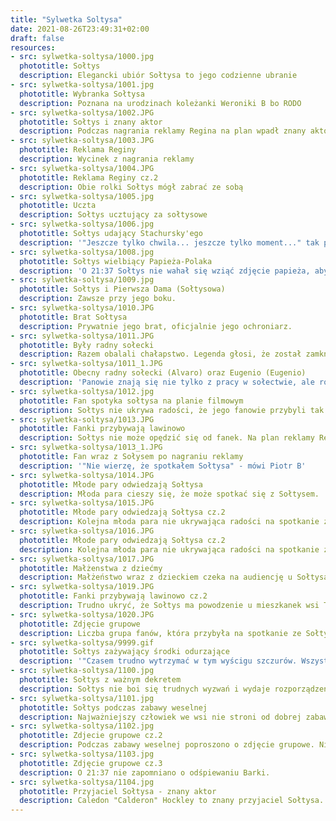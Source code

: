 ```yaml
---
title: "Sylwetka Soltysa"
date: 2021-08-26T23:49:31+02:00
draft: false
resources:
- src: sylwetka-soltysa/1000.jpg
  phototitle: Sołtys
  description: Elegancki ubiór Sołtysa to jego codzienne ubranie
- src: sylwetka-soltysa/1001.jpg
  phototitle: Wybranka Sołtysa
  description: Poznana na urodzinach koleżanki Weroniki B bo RODO
- src: sylwetka-soltysa/1002.JPG
  phototitle: Sołtys i znany aktor
  description: Podczas nagrania reklamy Regina na plan wpadł znany aktor aby dać cenne wskazówki
- src: sylwetka-soltysa/1003.JPG
  phototitle: Reklama Reginy
  description: Wycinek z nagrania reklamy
- src: sylwetka-soltysa/1004.JPG
  phototitle: Reklama Reginy cz.2
  description: Obie rolki Sołtys mógł zabrać ze sobą
- src: sylwetka-soltysa/1005.jpg
  phototitle: Uczta
  description: Sołtys ucztujący za sołtysowe
- src: sylwetka-soltysa/1006.jpg
  phototitle: Sołtys udający Stachursky'ego
  description: '"Jeszcze tylko chwila... jeszcze tylko moment..." tak powiedział Sołtys'
- src: sylwetka-soltysa/1008.jpg
  phototitle: Sołtys wielbiący Papieża-Polaka
  description: 'O 21:37 Sołtys nie wahał się wziąć zdjęcie papieża, aby pokazać swoje uwielbienie dla jego osoby'
- src: sylwetka-soltysa/1009.jpg
  phototitle: Sołtys i Pierwsza Dama (Sołtysowa)
  description: Zawsze przy jego boku.
- src: sylwetka-soltysa/1010.JPG
  phototitle: Brat Sołtysa
  description: Prywatnie jego brat, oficjalnie jego ochroniarz.
- src: sylwetka-soltysa/1011.JPG
  phototitle: Były radny sołecki
  description: Razem obalali chałapstwo. Legenda głosi, że został zamknięty w garażu celowo (przez Sołtysa).
- src: sylwetka-soltysa/1011_1.JPG
  phototitle: Obecny radny sołecki (Alvaro) oraz Eugenio (Eugenio)
  description: 'Panowie znają się nie tylko z pracy w sołectwie, ale również z planu filmowego "Andrzej Kiełbasa III".'
- src: sylwetka-soltysa/1012.jpg
  phototitle: Fan spotyka sołtysa na planie filmowym
  description: Sołtys nie ukrywa radości, że jego fanowie przybyli tak licznie.
- src: sylwetka-soltysa/1013.JPG
  phototitle: Fanki przybywają lawinowo
  description: Sołtys nie może opędzić się od fanek. Na plan reklamy Reginy przybyło ich tysiące.
- src: sylwetka-soltysa/1013_1.JPG
  phototitle: Fan wraz z Sołysem po nagraniu reklamy
  description: '"Nie wierzę, że spotkałem Sołtysa" - mówi Piotr B'
- src: sylwetka-soltysa/1014.JPG
  phototitle: Młode pary odwiedzają Sołtysa
  description: Młoda para cieszy się, że może spotkać się z Sołtysem.
- src: sylwetka-soltysa/1015.JPG
  phototitle: Młode pary odwiedzają Sołtysa cz.2
  description: Kolejna młoda para nie ukrywająca radości na spotkanie z Sołtysem.
- src: sylwetka-soltysa/1016.JPG
  phototitle: Młode pary odwiedzają Sołtysa cz.2
  description: Kolejna młoda para nie ukrywająca radości na spotkanie z Sołtysem.
- src: sylwetka-soltysa/1017.JPG
  phototitle: Małżenstwa z dziećmy
  description: Małżeństwo wraz z dzieckiem czeka na audiencję u Sołtysa. Krótka wymiana zdań może pomoc im w dalszej drodze życiowej.
- src: sylwetka-soltysa/1019.JPG
  phototitle: Fanki przybywają lawinowo cz.2
  description: Trudno ukryć, że Sołtys ma powodzenie u mieszkanek wsi Trynosy-Osiedle. Ale jak widać, jego sława wykracza poza granice tej pięknej miejscowości.
- src: sylwetka-soltysa/1020.JPG
  phototitle: Zdjęcie grupowe
  description: Liczba grupa fanów, która przybyła na spotkanie ze Sołtysem doczekała się wspólnego zdjęcia.
- src: sylwetka-soltysa/9999.gif
  phototitle: Sołtys zażywający środki odurzające
  description: '"Czasem trudno wytrzymać w tym wyścigu szczurów. Wszystko jest dla ludzi" - powiedział Sołtys.'
- src: sylwetka-soltysa/1100.jpg
  phototitle: Sołtys z ważnym dekretem
  description: Sołtys nie boi się trudnych wyzwań i wydaje rozporządzenia tak, aby mieszkańcom wsi żyło się lepiej.
- src: sylwetka-soltysa/1101.jpg
  phototitle: Sołtys podczas zabawy weselnej
  description: Najważniejszy człowiek we wsi nie stroni od dobrej zabawy. To człowiek otwarty i lubiący troszkę poszaleć (oczywiście rozsądnie).
- src: sylwetka-soltysa/1102.jpg
  phototitle: Zdjecie grupowe cz.2
  description: Podczas zabawy weselnej poproszono o zdjęcie grupowe. Nie mogło zabraknąć również Sołtysa.
- src: sylwetka-soltysa/1103.jpg
  phototitle: Zdjęcie grupowe cz.3
  description: O 21:37 nie zapomniano o odśpiewaniu Barki.
- src: sylwetka-soltysa/1104.jpg
  phototitle: Przyjaciel Sołtysa - znany aktor
  description: Caledon "Calderon" Hockley to znany przyjaciel Sołtysa. Panowie spotykają się często na różnego rodzaju bankietach oraz imprezach okolicznościowych.
---
```


